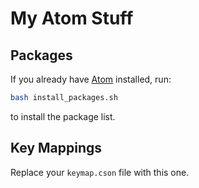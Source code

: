# My Atom Stuff

## Packages

If you already have [Atom](https://atom.io/) installed, run:

```bash
bash install_packages.sh
```

to install the package list.

## Key Mappings

Replace your `keymap.cson` file with this one.
